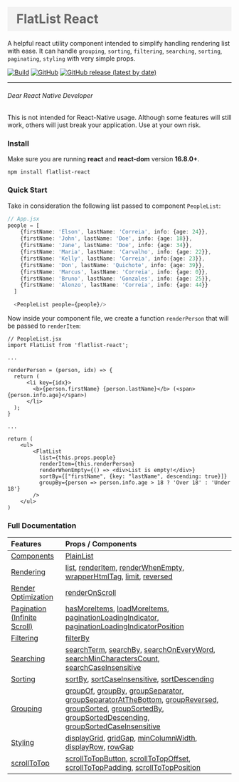 <h1
style="
color: #666;
background-color: #f2f2f2;
padding: 10px 20px;
">
FlatList React
</h1>

A helpful react utility component intended to simplify handling rendering list with ease.
It can handle `grouping`, `sorting`, `filtering`, `searching`, `sorting`, `paginating`, `styling` with very simple props.

[![Build](https://github.com/beforesemicolon/flatlist-react/workflows/Node.js%20CI/badge.svg)](https://github.com/beforesemicolon/flatlist-react/actions)
[![GitHub](https://img.shields.io/github/license/beforesemicolon/flatlist-react)](https://github.com/beforesemicolon/flatlist-react/blob/master/LICENSE)
[![GitHub release (latest by date)](https://img.shields.io/github/v/release/beforesemicolon/flatlist-react)](https://www.npmjs.com/package/flatlist-react)

---

###### Dear React Native Developer
This is not intended for React-Native usage. Although some features will still work, others will just break your application. Use at your own risk.

### Install

Make sure you are running **react** and **react-dom** version **16.8.0+**.

```npm install flatlist-react```

### Quick Start

Take in consideration the following list passed to component `PeopleList`:

```ts
// App.jsx
people = [
    {firstName: 'Elson', lastName: 'Correia', info: {age: 24}},
    {firstName: 'John', lastName: 'Doe', info: {age: 18}},
    {firstName: 'Jane', lastName: 'Doe', info: {age: 34}},
    {firstName: 'Maria', lastName: 'Carvalho', info: {age: 22}},
    {firstName: 'Kelly', lastName: 'Correia', info:{age: 23}},
    {firstName: 'Don', lastName: 'Quichote', info: {age: 39}},
    {firstName: 'Marcus', lastName: 'Correia', info: {age: 0}},
    {firstName: 'Bruno', lastName: 'Gonzales', info: {age: 25}},
    {firstName: 'Alonzo', lastName: 'Correia', info: {age: 44}}
  ]

  <PeopleList people={people}/>
```

Now inside your component file, we create a function `renderPerson` that will be passed to `renderItem`:

```tsx
// PeopleList.jsx
import FlatList from 'flatlist-react';

...

renderPerson = (person, idx) => {
  return (
      <li key={idx}>
        <b>{person.firstName} {person.lastName}</b> (<span>{person.info.age}</span>)
      </li>
  );
}

...

return (
    <ul>
        <FlatList
          list={this.props.people}
          renderItem={this.renderPerson}
          renderWhenEmpty={() => <div>List is empty!</div>}
          sortBy={["firstName", {key: "lastName", descending: true}]}
          groupBy={person => person.info.age > 18 ? 'Over 18' : 'Under 18'}
        />
    </ul>
)
```
### Full Documentation

| Features        | Props / Components        |
| :------------- | :------------- |
| [Components](https://github.com/beforesemicolon/flatlist-react/blob/master/documentation/Doc.md#components)  | [PlainList](https://github.com/beforesemicolon/flatlist-react/blob/master/documentation/Doc.md#plainlist) |
| [Rendering](https://github.com/beforesemicolon/flatlist-react/blob/master/documentation/Doc.md#rendering)      | [list](https://github.com/beforesemicolon/flatlist-react/blob/master/documentation/Doc.md#list-and-renderitem), [renderItem](https://github.com/beforesemicolon/flatlist-react/blob/master/documentation/Doc.md#list-and-renderitem), [renderWhenEmpty](https://github.com/beforesemicolon/flatlist-react/blob/master/documentation/Doc.md#renderwhenempty), [wrapperHtmlTag](https://github.com/beforesemicolon/flatlist-react/blob/master/documentation/Doc.md#wrapperhtmltag), [limit](https://github.com/beforesemicolon/flatlist-react/blob/master/documentation/Doc.md#limit), [reversed](https://github.com/beforesemicolon/flatlist-react/blob/master/documentation/Doc.md#reversed) |
| [Render Optimization](https://github.com/beforesemicolon/flatlist-react/blob/master/documentation/Doc.md#render-optimization) | [renderOnScroll](https://github.com/beforesemicolon/flatlist-react/blob/master/documentation/Doc.md#renderonscroll) |
| [Pagination (Infinite Scroll)](https://github.com/beforesemicolon/flatlist-react/blob/master/documentation/Doc.md#pagination)   | [hasMoreItems](https://github.com/beforesemicolon/flatlist-react/blob/master/documentation/Doc.md#hasmoreitems), [loadMoreItems](https://github.com/beforesemicolon/flatlist-react/blob/master/documentation/Doc.md#loadmoreitems), [paginationLoadingIndicator](https://github.com/beforesemicolon/flatlist-react/blob/master/documentation/Doc.md#paginationloadingindicator), [paginationLoadingIndicatorPosition](https://github.com/beforesemicolon/flatlist-react/blob/master/documentation/Doc.md#paginationloadingindicatorposition) |
| [Filtering](https://github.com/beforesemicolon/flatlist-react/blob/master/documentation/Doc.md#filtering) | [filterBy](https://github.com/beforesemicolon/flatlist-react/blob/master/documentation/Doc.md#filterby) |
| [Searching](https://github.com/beforesemicolon/flatlist-react/blob/master/documentation/Doc.md#searching) | [searchTerm](https://github.com/beforesemicolon/flatlist-react/blob/master/documentation/Doc.md#searchterm), [searchBy](https://github.com/beforesemicolon/flatlist-react/blob/master/documentation/Doc.md#searchby), [searchOnEveryWord](https://github.com/beforesemicolon/flatlist-react/blob/master/documentation/Doc.md#searchoneveryword), [searchMinCharactersCount](https://github.com/beforesemicolon/flatlist-react/blob/master/documentation/Doc.md#searchmincharacterscount), [searchCaseInsensitive](https://github.com/beforesemicolon/flatlist-react/blob/master/documentation/Doc.md#searchcaseinsensitive)    |
| [Sorting](https://github.com/beforesemicolon/flatlist-react/blob/master/documentation/Doc.md#sorting)  | [sortBy](https://github.com/beforesemicolon/flatlist-react/blob/master/documentation/Doc.md#sortby), [sortCaseInsensitive](https://github.com/beforesemicolon/flatlist-react/blob/master/documentation/Doc.md#sortcaseinsensitive), [sortDescending](https://github.com/beforesemicolon/flatlist-react/blob/master/documentation/Doc.md#sortdescending)    |
| [Grouping](https://github.com/beforesemicolon/flatlist-react/blob/master/documentation/Doc.md#grouping) | [groupOf](https://github.com/beforesemicolon/flatlist-react/blob/master/documentation/Doc.md#groupof), [groupBy](https://github.com/beforesemicolon/flatlist-react/blob/master/documentation/Doc.md#groupby), [groupSeparator](https://github.com/beforesemicolon/flatlist-react/blob/master/documentation/Doc.md#groupseparator), [groupSeparatorAtTheBottom](https://github.com/beforesemicolon/flatlist-react/blob/master/documentation/Doc.md#groupseparatoratthebottom), [groupReversed](https://github.com/beforesemicolon/flatlist-react/blob/master/documentation/Doc.md#groupreversed), [groupSorted](https://github.com/beforesemicolon/flatlist-react/blob/master/documentation/Doc.md#groupsorted), [groupSortedBy](https://github.com/beforesemicolon/flatlist-react/blob/master/documentation/Doc.md#groupsortedby), [groupSortedDescending](https://github.com/beforesemicolon/flatlist-react/blob/master/documentation/Doc.md#groupsorteddescending), [groupSortedCaseInsensitive](https://github.com/beforesemicolon/flatlist-react/blob/master/documentation/Doc.md#groupsortedcaseinsensitive) |
| [Styling](https://github.com/beforesemicolon/flatlist-react/blob/master/documentation/Doc.md#styling) | [displayGrid](https://github.com/beforesemicolon/flatlist-react/blob/master/documentation/Doc.md#displaygrid), [gridGap](https://github.com/beforesemicolon/flatlist-react/blob/master/documentation/Doc.md#gridgap), [minColumnWidth](https://github.com/beforesemicolon/flatlist-react/blob/master/documentation/Doc.md#mincolumnwidth), [displayRow](https://github.com/beforesemicolon/flatlist-react/blob/master/documentation/Doc.md#displayrow), [rowGap](https://github.com/beforesemicolon/flatlist-react/blob/master/documentation/Doc.md#rowgap)  |
| [scrollToTop](https://github.com/beforesemicolon/flatlist-react/blob/master/documentation/Doc.md#scrolltotop) |[scrollToTopButton](https://github.com/beforesemicolon/flatlist-react/blob/master/documentation/Doc.md#scrolltotopbutton), [scrollToTopOffset](https://github.com/beforesemicolon/flatlist-react/blob/master/documentation/Doc.md#scrolltotopoffset), [scrollToTopPadding](https://github.com/beforesemicolon/flatlist-react/blob/master/documentation/Doc.md#scrolltotoppadding), [scrollToTopPosition](https://github.com/beforesemicolon/flatlist-react/blob/master/documentation/Doc.md#scrolltotopposition) |
